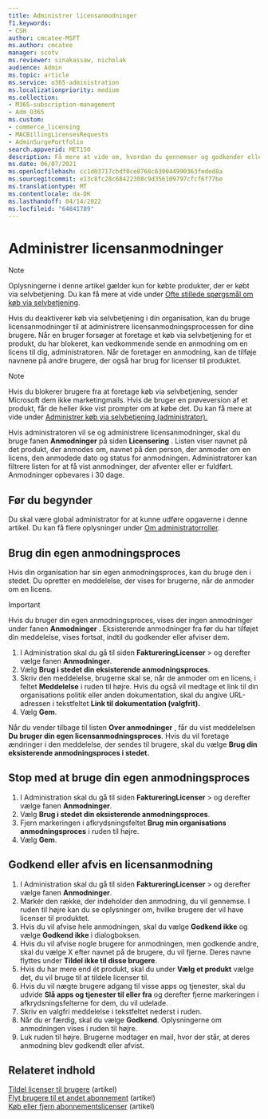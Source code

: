 ```yaml
---
title: Administrer licensanmodninger
f1.keywords:
- CSH
author: cmcatee-MSFT
ms.author: cmcatee
manager: scotv
ms.reviewer: sinakassaw, nicholak
audience: Admin
ms.topic: article
ms.service: o365-administration
ms.localizationpriority: medium
ms.collection:
- M365-subscription-management
- Adm_O365
ms.custom:
- commerce_licensing
- MACBillingLicensesRequests
- AdminSurgePortfolio
search.appverid: MET150
description: Få mere at vide om, hvordan du gennemser og godkender eller afviser licensanmodninger fra brugere for dit abonnement på Microsoft 365 til virksomheder.
ms.date: 06/07/2021
ms.openlocfilehash: cc1d03717cbdf0ce8768c630044990363feded8a
ms.sourcegitcommit: e13c8fc28c68422308c9d356109797cfcf6f77be
ms.translationtype: MT
ms.contentlocale: da-DK
ms.lasthandoff: 04/14/2022
ms.locfileid: "64841789"
---
```

# <a name="manage-license-requests"></a>Administrer licensanmodninger

> [!NOTE]
> Oplysningerne i denne artikel gælder kun for købte produkter, der er købt via selvbetjening. Du kan få mere at vide under [Ofte stillede spørgsmål om køb via selvbetjening](../subscriptions/self-service-purchase-faq.yml).

Hvis du deaktiverer køb via selvbetjening i din organisation, kan du bruge licensanmodninger til at administrere licensanmodningsprocessen for dine brugere. Når en bruger forsøger at foretage et køb via selvbetjening for et produkt, du har blokeret, kan vedkommende sende en anmodning om en licens til dig, administratoren. Når de foretager en anmodning, kan de tilføje navnene på andre brugere, der også har brug for licenser til produktet.

> [!NOTE]
> Hvis du blokerer brugere fra at foretage køb via selvbetjening, sender Microsoft dem ikke marketingmails. Hvis de bruger en prøveversion af et produkt, får de heller ikke vist prompter om at købe det. Du kan få mere at vide under [Administrer køb via selvbetjening (administrator).](../subscriptions/manage-self-service-purchases-admins.md)

Hvis administratoren vil se og administrere licensanmodninger, skal du bruge fanen **Anmodninger** på siden **Licensering** . Listen viser navnet på det produkt, der anmodes om, navnet på den person, der anmoder om en licens, den anmodede dato og status for anmodningen. Administratorer kan filtrere listen for at få vist anmodninger, der afventer eller er fuldført. Anmodninger opbevares i 30 dage.

## <a name="before-you-begin"></a>Før du begynder

Du skal være global administrator for at kunne udføre opgaverne i denne artikel. Du kan få flere oplysninger under [Om administratorroller](../../admin/add-users/about-admin-roles.md).

## <a name="use-your-own-request-process"></a>Brug din egen anmodningsproces

Hvis din organisation har sin egen anmodningsproces, kan du bruge den i stedet. Du opretter en meddelelse, der vises for brugerne, når de anmoder om en licens.

> [!IMPORTANT]
> Hvis du bruger din egen anmodningsproces, vises der ingen anmodninger under fanen **Anmodninger** . Eksisterende anmodninger fra før du har tilføjet din meddelelse, vises fortsat, indtil du godkender eller afviser dem.

1. I Administration skal du gå til siden **FaktureringLicenser** >  og derefter vælge fanen **Anmodninger**.<a href="https://go.microsoft.com/fwlink/p/?linkid=842264" target="_blank"></a>
2. Vælg **Brug i stedet din eksisterende anmodningsproces**.
3. Skriv den meddelelse, brugerne skal se, når de anmoder om en licens, i feltet **Meddelelse** i ruden til højre. Hvis du også vil medtage et link til din organisations politik eller anden dokumentation, skal du angive URL-adressen i tekstfeltet **Link til dokumentation (valgfrit).**
4. Vælg **Gem**.

Når du vender tilbage til listen **Over anmodninger** , får du vist meddelelsen **Du bruger din egen licensanmodningsproces**. Hvis du vil foretage ændringer i den meddelelse, der sendes til brugere, skal du vælge **Brug din eksisterende anmodningsproces i stedet.**

## <a name="stop-using-your-own-request-process"></a>Stop med at bruge din egen anmodningsproces

1. I Administration skal du gå til siden **FaktureringLicenser** >  og derefter vælge fanen **Anmodninger**.<a href="https://go.microsoft.com/fwlink/p/?linkid=842264" target="_blank"></a>
2. Vælg **Brug i stedet din eksisterende anmodningsproces**.
3. Fjern markeringen i afkrydsningsfeltet **Brug min organisations anmodningsproces** i ruden til højre.
4. Vælg **Gem**.

## <a name="approve-or-deny-a-license-request"></a>Godkend eller afvis en licensanmodning

1. I Administration skal du gå til siden **FaktureringLicenser** >  og derefter vælge fanen **Anmodninger**.<a href="https://go.microsoft.com/fwlink/p/?linkid=842264" target="_blank"></a>
2. Markér den række, der indeholder den anmodning, du vil gennemse. I ruden til højre kan du se oplysninger om, hvilke brugere der vil have licenser til produktet.
3. Hvis du vil afvise hele anmodningen, skal du vælge **Godkend ikke** og vælge **Godkend ikke** i dialogboksen.
4. Hvis du vil afvise nogle brugere for anmodningen, men godkende andre, skal du vælge X efter navnet på de brugere, du vil fjerne. Deres navne flyttes under **Tildel ikke til disse brugere**.
5. Hvis du har mere end ét produkt, skal du under **Vælg et produkt** vælge det, du vil bruge til at tildele licenser til.
6. Hvis du vil nægte brugere adgang til visse apps og tjenester, skal du udvide **Slå apps og tjenester til eller fra** og derefter fjerne markeringen i afkrydsningsfelterne for dem, du vil udelade.
7. Skriv en valgfri meddelelse i tekstfeltet nederst i ruden.
8. Når du er færdig, skal du vælge **Godkend**. Oplysningerne om anmodningen vises i ruden til højre.
9. Luk ruden til højre.
    Brugerne modtager en mail, hvor der står, at deres anmodning blev godkendt eller afvist.

## <a name="related-content"></a>Relateret indhold

[Tildel licenser til brugere](../../admin/manage/assign-licenses-to-users.md) (artikel)\
[Flyt brugere til et andet abonnement](../subscriptions/move-users-different-subscription.md) (artikel)\
[Køb eller fjern abonnementslicenser](buy-licenses.md) (artikel)
